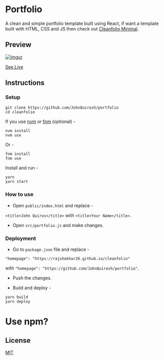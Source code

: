 # Portfolio

A clean and simple portfolio template built using React, if want a template built with HTML, CSS and JS then check out [Cleanfolio Minimal](https://github.com/JohnQuirosh/portfolio).

## Preview

[![Imgur](https://imgur.com/FwDMNEM.gif)](https://johnquiros.xyz)

[See Live](https://johnquiros.xyz)

## Instructions

### Setup

```shell
git clone https://github.com/JohnQuirosh/portfolio
cd cleanfolio
```

If you use [nvm](https://github.com/nvm-sh/nvm) or [fnm](https://github.com/Schniz/fnm) (optional) -

```shell
nvm install
nvm use
```

Or -

```shell
fnm install
fnm use
```

Install and run -

```shell
yarn
yarn start
```

### How to use

- Open `public/index.html` and replace -

`<title>John Quiros</title>` with `<title>Your Name</title>`.

- Open `src/portfolio.js` and make changes.

### Deployment

- Go to `package.json` file and replace -

`"homepage": "https://rajshekhar26.github.io/cleanfolio"`

with `"homepage": "https://github.com/JohnQuirosh/portfolio"`.

- Push the changes.

- Build and deploy -

```shell
yarn build
yarn deploy
```

# Use npm?

## License

[MIT](https://choosealicense.com/licenses/mit/)
